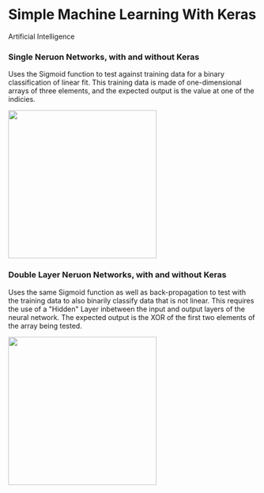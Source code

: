 # Simple Machine Learning With Keras
Artificial Intelligence

### Single Neruon Networks, with and without Keras
Uses the Sigmoid function to test against training data for a binary classification of linear fit. This training data is made of one-dimensional arrays of three elements, and the expected output is the value at one of the indicies.

<img src="https://s19.postimg.cc/ow2y3oshv/Single_Neuron_Network.png" width="300" height="300" />

### Double Layer Neruon Networks, with and without Keras
Uses the same Sigmoid function as well as back-propagation to test with the training data to also binarily classify data that is not linear. This requires the use of a "Hidden" Layer inbetween the input and output layers of the neural network. The expected output is the XOR of the first two elements of the array being tested.

<img src="https://s19.postimg.cc/n49z8rlzn/2_Layer_Neural_Network.png" width="300" height="300" />
